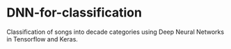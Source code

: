 # DNN-for-classification
Classification of songs into decade categories using Deep Neural Networks in Tensorflow and Keras.
